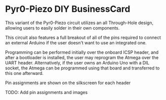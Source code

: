 # Pyr0-Piezo DIY BusinessCard

This variant of the Pyr0-Piezo circuit utilizes an all Through-Hole design, allowing users to easily solder in their own components.

This circuit also features a full breakout of all of the pins required to connect an external Arduino if the user doesn't want to use an integrated one.

Programming can be performed initially over the onboard ICSP header, and after a bootloader is installed, the user may reprogram the Atmega over the UART header. Alternatively, if the user owns an Arduino Uno with a DIL socket, the Atmega can be programmed using that board and transferred to this one afterward.

Pin assignments are shown on the silkscreen for each header

TODO: Add pin assignments and images